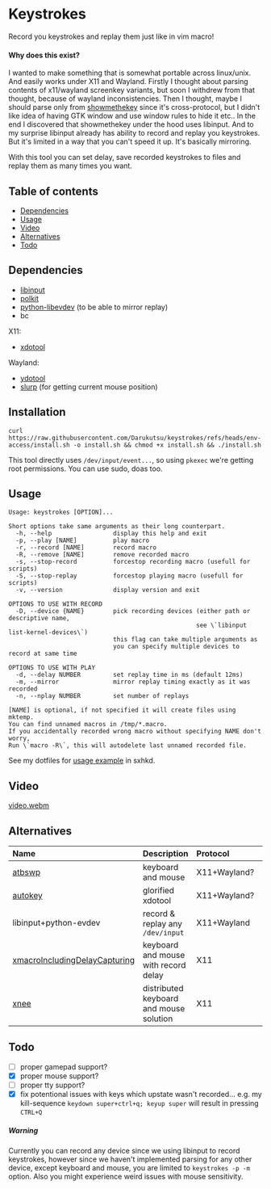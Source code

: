 # Keystrokes

Record you keystrokes and replay them just like in vim macro!

#### Why does this exist?

I wanted to make something that is somewhat portable across linux/unix. And easily
works under X11 and Wayland. Firstly I thought about parsing contents of x11/wayland
screenkey variants, but soon I withdrew from that thought, because of wayland inconsistencies.
Then I thought, maybe I should parse only from [showmethekey](https://github.com/AlynxZhou/showmethekey) since it's cross-protocol,
but I didn't like idea of having GTK window and use window rules to hide it etc..
In the end I discovered that showmethekey under the hood uses libinput.
And to my surprise libinput already has ability to record and replay you keystrokes.
But it's limited in a way that you can't speed it up. It's basically mirroring.

With this tool you can set delay, save recorded keystrokes to files and replay them
as many times you want.

## Table of contents

- [Dependencies](#dependencies)
- [Usage](#usage)
- [Video](#video)
- [Alternatives](#alternatives)
- [Todo](#todo)

## Dependencies

- [libinput](https://gitlab.freedesktop.org/libinput/libinput)
- [polkit](https://github.com/polkit-org/polkit)
- [python-libevdev](https://gitlab.freedesktop.org/libevdev/python-libevdev) (to be able to mirror replay)
- bc

X11:

- [xdotool](https://github.com/jordansissel/xdotool)

Wayland:

- [ydotool](https://github.com/ReimuNotMoe/ydotool)
- [slurp](https://github.com/emersion/slurp) (for getting current mouse position)

## Installation

```
curl https://raw.githubusercontent.com/Darukutsu/keystrokes/refs/heads/env-access/install.sh -o install.sh && chmod +x install.sh && ./install.sh
```

This tool directly uses `/dev/input/event...`, so using `pkexec` we're getting root permissions.
You can use sudo, doas too.

## Usage

```
Usage: keystrokes [OPTION]...

Short options take same arguments as their long counterpart.
  -h, --help                 display this help and exit
  -p, --play [NAME]          play macro
  -r, --record [NAME]        record macro
  -R, --remove [NAME]        remove recorded macro
  -s, --stop-record          forcestop recording macro (usefull for scripts)
  -S, --stop-replay          forcestop playing macro (usefull for scripts)
  -v, --version              display version and exit

OPTIONS TO USE WITH RECORD
  -D, --device {NAME}        pick recording devices (either path or descriptive name,
                                                    see \`libinput list-kernel-devices\`)
                             this flag can take multiple arguments as
                             you can specify multiple devices to record at same time

OPTIONS TO USE WITH PLAY
  -d, --delay NUMBER         set replay time in ms (default 12ms)
  -m, --mirror               mirror replay timing exactly as it was recorded
  -n, --nplay NUMBER         set number of replays

[NAME] is optional, if not specified it will create files using mktemp.
You can find unnamed macros in /tmp/*.macro.
If you accidentally recorded wrong macro without specifying NAME don't worry,
Run \`macro -R\`, this will autodelete last unnamed recorded file.
```

See my dotfiles for [usage example](https://github.com/Darukutsu/dotfiles/blob/master/sxhkd/mode_macro) in sxhkd.

## Video

[video.webm](https://github.com/user-attachments/assets/f01b3884-f4c3-45fb-809d-88916d6736a6)

## Alternatives

| Name                                                                                         | Description                             | Protocol     | Language |
| :------------------------------------------------------------------------------------------- | :-------------------------------------- | :----------- | :------- |
| [atbswp](https://github.com/RMPR/atbswp)                                                     | keyboard and mouse                      | X11+Wayland? | Python   |
| [autokey](https://github.com/autokey/autokey)                                                | glorified xdotool                       | X11+Wayland? | Python   |
| libinput+python-evdev                                                                        | record & replay any `/dev/input`        | X11+Wayland  | C+Python |
| [xmacroIncludingDelayCapturing](https://github.com/Ortega-Dan/xmacroIncludingDelayCapturing) | keyboard and mouse with record delay    | X11          | C        |
| [xnee](https://xnee.wordpress.com/)                                                          | distributed keyboard and mouse solution | X11          | C        |

## Todo

- [ ] proper gamepad support?
- [x] proper mouse support?
- [ ] proper tty support?
- [x] fix potentional issues with keys which upstate wasn't recorded... e.g. my kill-sequence `keydown super+ctrl+q; keyup super` will result in pressing `CTRL+Q`

##### Warning

Currently you can record any device since we using libinput to record keystrokes, however since we haven't implemented parsing for any other device, except keyboard and mouse, you are limited to `keystrokes -p -m` option.
Also you might experience weird issues with mouse sensitivity.
